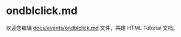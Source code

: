 ondblclick.md
===

欢迎您编辑 <a target="__blank" href="https://github.com/jaywcjlove/html-tutorial/blob/main/docs/events/ondblclick.md">docs/events/ondblclick.md</a> 文件，共建 HTML Tutorial 文档。